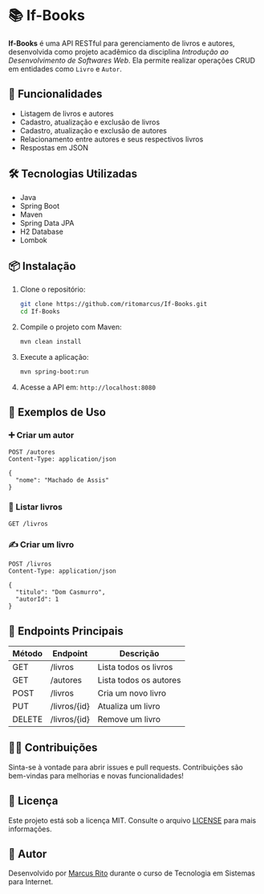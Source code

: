 # 📚 If-Books

**If-Books** é uma API RESTful para gerenciamento de livros e autores, desenvolvida como projeto acadêmico da disciplina _Introdução ao Desenvolvimento de Softwares Web_. Ela permite realizar operações CRUD em entidades como `Livro` e `Autor`.

## 🚀 Funcionalidades

- Listagem de livros e autores
- Cadastro, atualização e exclusão de livros
- Cadastro, atualização e exclusão de autores
- Relacionamento entre autores e seus respectivos livros
- Respostas em JSON

## 🛠️ Tecnologias Utilizadas

- Java
- Spring Boot
- Maven
- Spring Data JPA
- H2 Database
- Lombok

## 📦 Instalação

1. Clone o repositório:
   ```bash
   git clone https://github.com/ritomarcus/If-Books.git
   cd If-Books
   ```
2. Compile o projeto com Maven:
   ```bash
   mvn clean install
   ```
3. Execute a aplicação:
   ```bash
   mvn spring-boot:run
   ```

4. Acesse a API em: `http://localhost:8080`

## 🧪 Exemplos de Uso

### ➕ Criar um autor
```http
POST /autores
Content-Type: application/json

{
  "nome": "Machado de Assis"
}
```

### 📖 Listar livros
```http
GET /livros
```

### ✍️ Criar um livro
```http
POST /livros
Content-Type: application/json

{
  "titulo": "Dom Casmurro",
  "autorId": 1
}
```

## 📘 Endpoints Principais

| Método | Endpoint      | Descrição                |
|--------|---------------|--------------------------|
| GET    | /livros       | Lista todos os livros    |
| GET    | /autores      | Lista todos os autores   |
| POST   | /livros       | Cria um novo livro       |
| PUT    | /livros/{id}  | Atualiza um livro        |
| DELETE | /livros/{id}  | Remove um livro          |

## 🧑‍💻 Contribuições

Sinta-se à vontade para abrir issues e pull requests. Contribuições são bem-vindas para melhorias e novas funcionalidades!

## 📄 Licença

Este projeto está sob a licença MIT. Consulte o arquivo [LICENSE](LICENSE) para mais informações.

## 👤 Autor

Desenvolvido por [Marcus Rito](https://github.com/ritomarcus) durante o curso de Tecnologia em Sistemas para Internet.